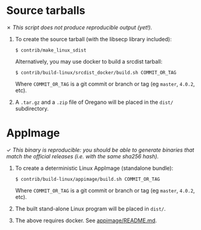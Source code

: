 Source tarballs
===============

✗ _This script does not produce reproducible output (yet!)._

1. To create the source tarball (with the libsecp library included):

    ```
    $ contrib/make_linux_sdist
    ```

    Alternatively, you may use docker to build a srcdist tarball:

    ```
    $ contrib/build-linux/srcdist_docker/build.sh COMMIT_OR_TAG
    ```

    Where `COMMIT_OR_TAG` is a git commit or branch or tag (eg `master`, `4.0.2`, etc).

2. A `.tar.gz` and a `.zip` file of Oregano will be placed in the `dist/` subdirectory.


AppImage
===============

✓ _This binary is reproducible: you should be able to generate
   binaries that match the official releases (i.e. with the same sha256 hash)._

1. To create a deterministic Linux AppImage (standalone bundle):

    ```
    $ contrib/build-linux/appimage/build.sh COMMIT_OR_TAG
    ```

    Where `COMMIT_OR_TAG` is a git commit or branch or tag (eg `master`, `4.0.2`, etc).

2. The built stand-alone Linux program will be placed in `dist/`.

3. The above requires docker.  See [appimage/README.md](appimage/README.md).
